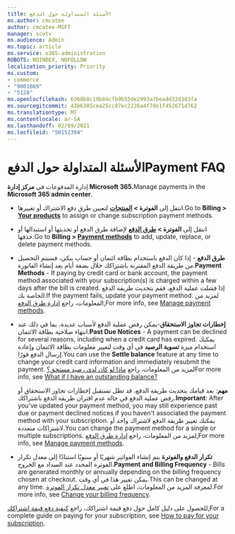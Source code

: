 ```yaml
---
title: الأسئلة المتداولة حول الدفع
ms.author: cmcatee
author: cmcatee-MSFT
manager: scotv
ms.audience: Admin
ms.topic: article
ms.service: o365-administration
ROBOTS: NOINDEX, NOFOLLOW
localization_priority: Priority
ms.custom:
- commerce
- "9001669"
- "5128"
ms.openlocfilehash: 6368b0c19b84cfb9b55de2993a7beadd32d383fa
ms.sourcegitcommit: 43b6305cea25cc87ec2226a4f7de1f452671d762
ms.translationtype: MT
ms.contentlocale: ar-SA
ms.lasthandoff: 02/09/2021
ms.locfileid: "50152394"
---
```

# <a name="payment-faq"></a><span data-ttu-id="c7eb1-102">الأسئلة المتداولة حول الدفع</span><span class="sxs-lookup"><span data-stu-id="c7eb1-102">Payment FAQ</span></span>

<span data-ttu-id="c7eb1-103">إدارة المدفوعات في **مركز إدارة Microsoft 365.**</span><span class="sxs-lookup"><span data-stu-id="c7eb1-103">Manage payments in the **Microsoft 365 admin center**.</span></span>

- <span data-ttu-id="c7eb1-104">انتقل إلى **الفوترة > [المنتجات](https://go.microsoft.com/fwlink/p/?linkid=842054)** لتعيين طرق دفع الاشتراك أو تغييرها.</span><span class="sxs-lookup"><span data-stu-id="c7eb1-104">Go to **Billing > [Your products](https://go.microsoft.com/fwlink/p/?linkid=842054)** to assign or change subscription payment methods.</span></span>
- <span data-ttu-id="c7eb1-105">انتقل إلى **الفوترة > [طرق الدفع](https://go.microsoft.com/fwlink/p/?linkid=2018806)** لإضافة طرق الدفع أو تحديثها أو استبدالها أو حذفها.</span><span class="sxs-lookup"><span data-stu-id="c7eb1-105">Go to **Billing > [Payment methods](https://go.microsoft.com/fwlink/p/?linkid=2018806)** to add, update, replace, or delete payment methods.</span></span>

- <span data-ttu-id="c7eb1-106">**طرق الدفع** - إذا كان الدفع باستخدام بطاقة ائتمان أو حساب بنكي، فسيتم التحصيل من طريقة الدفع المقترنة باشتراكك خلال بضعة أيام بعد إنشاء الفاتورة.</span><span class="sxs-lookup"><span data-stu-id="c7eb1-106">**Payment Methods** - If paying by credit card or bank account, the payment method associated with your subscription(s) is charged within a few days after the bill is created.</span></span> <span data-ttu-id="c7eb1-107">إذا فشلت عملية الدفع، فقم بتحديث طريقة الدفع الخاصة بك.</span><span class="sxs-lookup"><span data-stu-id="c7eb1-107">If the payment fails, update your payment method.</span></span> <span data-ttu-id="c7eb1-108">لمزيد من المعلومات، راجع [إدارة طرق الدفع.](https://docs.microsoft.com/microsoft-365/commerce/billing-and-payments/manage-payment-methods)</span><span class="sxs-lookup"><span data-stu-id="c7eb1-108">For more info, see [Manage payment methods](https://docs.microsoft.com/microsoft-365/commerce/billing-and-payments/manage-payment-methods).</span></span>

- <span data-ttu-id="c7eb1-109">**إخطارات تجاوز الاستحقاق**-يمكن رفض عملية الدفع لأسباب عديدة، بما في ذلك عند انتهاء صلاحية بطاقة الائتمان.</span><span class="sxs-lookup"><span data-stu-id="c7eb1-109">**Past Due Notices** - A payment can be declined for several reasons, including when a credit card has expired.</span></span> <span data-ttu-id="c7eb1-110">يمكنك استخدام ميزة **تسوية الرصيد** في أي وقت لتغيير معلومات بطاقة الائتمان وإعادة إرسال الدفع فورًا.</span><span class="sxs-lookup"><span data-stu-id="c7eb1-110">You can use the **Settle balance** feature at any time to change your credit card information and immediately resubmit the payment.</span></span> <span data-ttu-id="c7eb1-111">لمزيد من المعلومات، راجع [ماذا لو كان لدي رصيد مستحق؟](https://docs.microsoft.com/microsoft-365/commerce/billing-and-payments/pay-for-your-subscription#what-if-i-have-an-outstanding-balance)</span><span class="sxs-lookup"><span data-stu-id="c7eb1-111">For more info, see [What if I have an outstanding balance?](https://docs.microsoft.com/microsoft-365/commerce/billing-and-payments/pay-for-your-subscription#what-if-i-have-an-outstanding-balance)</span></span>

    <span data-ttu-id="c7eb1-112">**مهم**: بعد قيامك بتحديث طريقة الدفع، قد تظل تستقبل إخطارات تجاوز الاستحقاق أو رفض عملية الدفع في حالة عدم اقتران طريقة الدفع باشتراكك.</span><span class="sxs-lookup"><span data-stu-id="c7eb1-112">**Important**: After you've updated your payment method, you may still experience past due or payment declined notices if you haven't associated the payment method with your subscription.</span></span> <span data-ttu-id="c7eb1-113">يمكنك تغيير طريقة الدفع لاشتراك واحد أو لاشتراكات متعددة.</span><span class="sxs-lookup"><span data-stu-id="c7eb1-113">You can change the payment method for a single or multiple subscriptions.</span></span> <span data-ttu-id="c7eb1-114">لمزيد من المعلومات، راجع [إدارة طرق الدفع.](https://docs.microsoft.com/microsoft-365/commerce/billing-and-payments/manage-payment-methods)</span><span class="sxs-lookup"><span data-stu-id="c7eb1-114">For more info, see [Manage payment methods](https://docs.microsoft.com/microsoft-365/commerce/billing-and-payments/manage-payment-methods).</span></span>

- <span data-ttu-id="c7eb1-115">**تكرار الدفع والفوترة** يتم إنشاء الفواتير شهريًا أو سنويًا استنادًا إلى معدل تكرار الفوترة المحدد عند السداد مع الخروج.</span><span class="sxs-lookup"><span data-stu-id="c7eb1-115">**Payment and Billing Frequency** - Bills are generated monthly or annually depending on the billing frequency chosen at checkout.</span></span> <span data-ttu-id="c7eb1-116">يمكن تغيير هذا في أي وقت.</span><span class="sxs-lookup"><span data-stu-id="c7eb1-116">This can be changed at any time.</span></span> <span data-ttu-id="c7eb1-117">لمعرفة المزيد من المعلومات، اطلع على [تغيير معدل تكرار الفوترة](https://docs.microsoft.com/microsoft-365/commerce/billing-and-payments/change-payment-frequency).</span><span class="sxs-lookup"><span data-stu-id="c7eb1-117">For more info, see [Change your billing frequency](https://docs.microsoft.com/microsoft-365/commerce/billing-and-payments/change-payment-frequency).</span></span>

<span data-ttu-id="c7eb1-118">للحصول على دليل كامل حول دفع قيمة اشتراكك، راجع [كيفية دفع قيمة اشتراكك.](https://docs.microsoft.com/microsoft-365/commerce/billing-and-payments/pay-for-your-subscription)</span><span class="sxs-lookup"><span data-stu-id="c7eb1-118">For a complete guide on paying for your subscription, see [How to pay for your subscription](https://docs.microsoft.com/microsoft-365/commerce/billing-and-payments/pay-for-your-subscription).</span></span>

